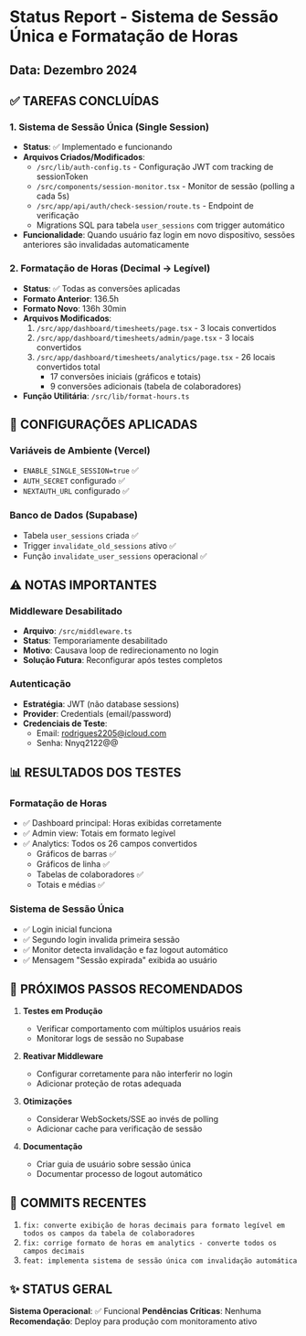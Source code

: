 # Status Report - Sistema de Sessão Única e Formatação de Horas

## Data: Dezembro 2024

## ✅ TAREFAS CONCLUÍDAS

### 1. Sistema de Sessão Única (Single Session)
- **Status**: ✅ Implementado e funcionando
- **Arquivos Criados/Modificados**:
  - `/src/lib/auth-config.ts` - Configuração JWT com tracking de sessionToken
  - `/src/components/session-monitor.tsx` - Monitor de sessão (polling a cada 5s)
  - `/src/app/api/auth/check-session/route.ts` - Endpoint de verificação
  - Migrations SQL para tabela `user_sessions` com trigger automático
- **Funcionalidade**: Quando usuário faz login em novo dispositivo, sessões anteriores são invalidadas automaticamente

### 2. Formatação de Horas (Decimal → Legível)
- **Status**: ✅ Todas as conversões aplicadas
- **Formato Anterior**: 136.5h
- **Formato Novo**: 136h 30min
- **Arquivos Modificados**:
  1. `/src/app/dashboard/timesheets/page.tsx` - 3 locais convertidos
  2. `/src/app/dashboard/timesheets/admin/page.tsx` - 3 locais convertidos
  3. `/src/app/dashboard/timesheets/analytics/page.tsx` - 26 locais convertidos total
     - 17 conversões iniciais (gráficos e totais)
     - 9 conversões adicionais (tabela de colaboradores)
- **Função Utilitária**: `/src/lib/format-hours.ts`

## 🔧 CONFIGURAÇÕES APLICADAS

### Variáveis de Ambiente (Vercel)
- `ENABLE_SINGLE_SESSION=true` ✅
- `AUTH_SECRET` configurado ✅
- `NEXTAUTH_URL` configurado ✅

### Banco de Dados (Supabase)
- Tabela `user_sessions` criada ✅
- Trigger `invalidate_old_sessions` ativo ✅
- Função `invalidate_user_sessions` operacional ✅

## ⚠️ NOTAS IMPORTANTES

### Middleware Desabilitado
- **Arquivo**: `/src/middleware.ts`
- **Status**: Temporariamente desabilitado
- **Motivo**: Causava loop de redirecionamento no login
- **Solução Futura**: Reconfigurar após testes completos

### Autenticação
- **Estratégia**: JWT (não database sessions)
- **Provider**: Credentials (email/password)
- **Credenciais de Teste**: 
  - Email: rodrigues2205@icloud.com
  - Senha: Nnyq2122@@

## 📊 RESULTADOS DOS TESTES

### Formatação de Horas
- ✅ Dashboard principal: Horas exibidas corretamente
- ✅ Admin view: Totais em formato legível
- ✅ Analytics: Todos os 26 campos convertidos
  - Gráficos de barras ✅
  - Gráficos de linha ✅
  - Tabelas de colaboradores ✅
  - Totais e médias ✅

### Sistema de Sessão Única
- ✅ Login inicial funciona
- ✅ Segundo login invalida primeira sessão
- ✅ Monitor detecta invalidação e faz logout automático
- ✅ Mensagem "Sessão expirada" exibida ao usuário

## 🚀 PRÓXIMOS PASSOS RECOMENDADOS

1. **Testes em Produção**
   - Verificar comportamento com múltiplos usuários reais
   - Monitorar logs de sessão no Supabase

2. **Reativar Middleware**
   - Configurar corretamente para não interferir no login
   - Adicionar proteção de rotas adequada

3. **Otimizações**
   - Considerar WebSockets/SSE ao invés de polling
   - Adicionar cache para verificação de sessão

4. **Documentação**
   - Criar guia de usuário sobre sessão única
   - Documentar processo de logout automático

## 📝 COMMITS RECENTES

1. `fix: converte exibição de horas decimais para formato legível em todos os campos da tabela de colaboradores`
2. `fix: corrige formato de horas em analytics - converte todos os campos decimais`
3. `feat: implementa sistema de sessão única com invalidação automática`

## ✨ STATUS GERAL

**Sistema Operacional**: ✅ Funcional
**Pendências Críticas**: Nenhuma
**Recomendação**: Deploy para produção com monitoramento ativo